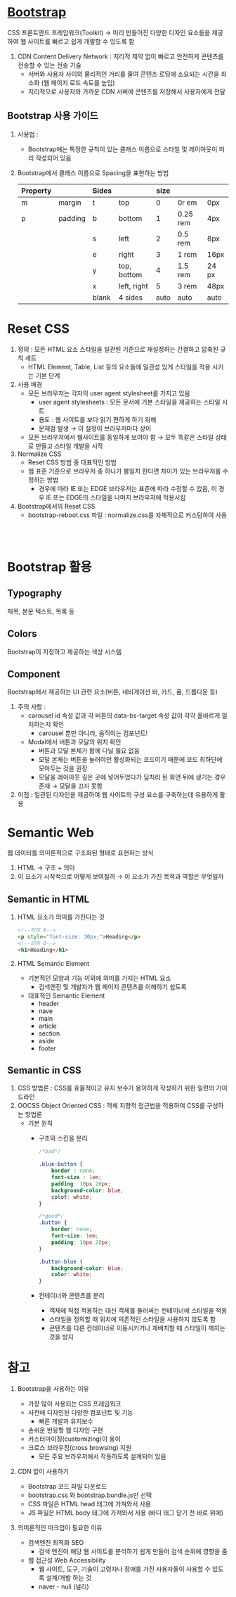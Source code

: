 # [Bootstrap](https://getbootstrap.com/)

CSS 프론트엔드 프레임워크(Toolkit) → 미리 만들어진 다양한 디자인 요소들을 제공하여 웹 사이트를 빠르고 쉽게 개발할 수 있도록 함

1. CDN Content Delivery Network : 지리적 제약 없이 빠르고 안전하게 콘텐츠를 전송할 수 있는 전송 기술
    - 서버와 사용자 사이의 물리적인 거리를 줄여 콘텐츠 로딩에 소요되는 시간을 최소화 (웹 페이지 로드 속도를 높임)
    - 지리적으로 사용자와 가까운 CDN 서버에 콘텐츠를 저장해서 사용자에게 전달

## Bootstrap 사용 가이드

1. 사용법 :
    - Bootstrap에는 특정한 규칙이 있는 클래스 이름으로 스타일 및 레이아웃이 미리 작성되어 있음
2. Bootstrap에서 클래스 이름으로 Spacing을 표현하는 방법
    
    
    | Property |  | Sides |  | size |  |  |
    | --- | --- | --- | --- | --- | --- | --- |
    | m | margin | t | top | 0 | 0r em | 0px |
    | p | padding | b | bottom | 1 | 0.25 rem | 4px |
    |  |  | s | left | 2 | 0.5 rem | 8px |
    |  |  | e | right | 3 | 1 rem | 16px |
    |  |  | y | top, bottom | 4 | 1.5 rem | 24 px |
    |  |  | x | left, right | 5 | 3 rem | 48px |
    |  |  | blank | 4 sides | auto | auto | auto |

# Reset CSS

1. 정의 : 모든 HTML 요소 스타일을 일관된 기준으로 재설정하는 간결하고 압축된 규칙 세트
    - HTML Element, Table, List 등의 요소들에 일관성 있게 스타일을 적용 시키는 기본 단계
2. 사용 배경
    - 모든 브라우저는 각자의 user agent stylesheet를 가지고 있음
        - user agent stylesheets : 모든 문서에 기본 스타일을 제공하는 스타일 시트
        - 용도 : 웹 사이트를 보다 읽기 편하게 하기 위해
        - 문제점 발생 → 이 설정이 브라우저마다 상이
    - 모든 브라우저에서 웹사이트를 동일하게 보여야 함 → 모두 똑같은 스타일 상태로 만들고 스타일 개발을 시작
3. Normalize CSS
    - Reset CSS 방법 중 대표적인 방법
    - 웹 표준 기준으로 브라우저 중 하나가 불일치 한다면 차이가 있는 브라우저를 수정하는 방법
        - 경우에 따라 IE 또는 EDGE 브라우저는 표준에 따라 수정할 수 없음, 이 경우 IE 또는 EDGE의 스타일을 나머지 브라우저에 적용시킴
4. Bootstrap에서의 Reset CSS
    - bootstrap-reboot.css 파일 : normalize.css를 자체적으로 커스텀하여 사용

<br></br>

# Bootstrap 활용

## Typography

제목, 본문 텍스트, 목록 등

## Colors

Bootstrap이 지정하고 제공하는 색상 시스템

## Component

Bootstrap에서 제공하는 UI 관련 요소(버튼, 네비게이션 바, 카드, 폼, 드롭다운 등)

1. 주의 사항 : 
    - carousel id 속성 값과 각 버튼의 data-bs-target 속성 값이 각각 올바르게 일치하는지 확인
        - carousel 뿐만 아니라, 움직이는 컴포넌트!
    - Modal에서 버튼과 모달의 위치 확인
        - 버튼과 모달 본체가 함께 다닐 필요 없음
        - 모달 본체는 버튼을 눌러야만 활성화되는 코드이기 때문에 코드 최하단에 모아두는 것을 권장
        - 모달을 레이아웃 깊은 곳에 넣어두었다가 딤처리 된 화면 뒤에 생기는 경우 존재 → 모달을 끄지 못함
2. 이점 : 일관된 디자인을 제공하여 웹 사이트의 구성 요소를 구축하는데 유용하게 활용

# Semantic Web

웹 데이터를 의미론적으로 구조화된 형태로 표현하는 방식

1. HTML → 구조 + 의미
2. 이 요소가 시작적으로 어떻게 보여질까 → 이 요소가 가진 목적과 역할은 무엇일까

## Semantic in HTML

1. HTML 요소가 의미를 가진다는 것
    
    ```html
    <!--의미 X-->
    <p style="font-size: 30px;">Heading</p>
    <!--의미 O-->
    <h1>Heading</h1> 
    ```
    
2. HTML Semantic Element
    - 기본적인 모양과 기능 이외에 의미를 가지는 HTML 요소
        - 검색엔진 및 개발자가 웹 페이지 콘텐츠를 이해하기 쉽도록
    - 대표적인 Semantic Element
        - header
        - nave
        - main
        - article
        - section
        - aside
        - footer

## Semantic in CSS

1. CSS 방법론 : CSS를 효율적이고 유지 보수가 용이하게 작성하기 위한 일련의 가이드라인
2. OOCSS Object Oriented CSS : 객체 지향적 접근법을 적용하여 CSS를 구성하는 방법론
    - 기본 원칙
        - 구조와 스킨을 분리
            
            ```css
            /*bad*/
            
            .blue-button {
            	border : none;
            	font-size : 1em;
            	padding: 10px 20px;
            	background-color: blue;
            	colot: white;
            }
            ```
            
            ```css
            /*good*/
            .button {
            	border: none;
            	font-size: 1em;
            	padding: 10px 20px;
            }
            
            .button-blue {
            	background-color: blue;
            	color: white;
            }
            ```
            
        - 컨테이너와 콘텐츠를 분리
            - 객체에 직접 적용하는 대신 객체를 둘러싸는 컨테이너에 스타일을 적용
            - 스타일을 정의할 때 위치에 의존적인 스타일을 사용하지 않도록 함
            - 콘텐츠를 다른 컨테이너로 이동시키거나 재배치할 때 스타일이 깨지는 것을 방지

# 참고

1. Bootstrap을 사용하는 이유
    - 가장 많이 사용되는 CSS 프레임워크
    - 사전에 디자인된 다양한 컴포넌트 및 기능
        - 빠른 개발과 유지보수
    - 손쉬운 반응형 웹 디자인 구현
    - 커스터마이징(customizing)이 용이
    - 크로스 브라우징(cross browsing) 지원
        - 모든 주요 브라우저에서 작동하도록 설계되어 있음
2. CDN 없이 사용하기
    - Bootstrap 코드 파일 다운로드
    - bootstrap.css 와 bootstrap.bundle.js만 선택
    - CSS 파일은 HTML head 태그에 가져와서 사용
    - JS 파일은 HTML body 태그에 가져와서 사용 (바디 태그 닫기 전 바로 위에)

1. 의미론적인 마크업이 필요한 이유
    - 검색엔진 최적화 SEO
        - 검색 엔진이 해당 웹 사이트를 분석하기 쉽게 만들어 검색 순위에 영향을 줌
    - 웹 접근성 Web Accessibility
        - 웹 사이트, 도구, 기술이 고령자나 장애를 가진 사용자들이 사용할 수 있도록 설계/개발 하는 것
        - naver - nuli (널리)